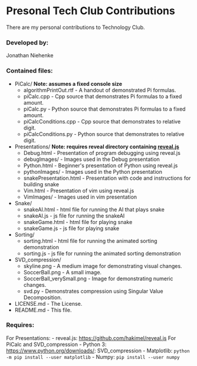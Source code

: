 # Presonal Tech Club Contributions

There are my personal contributions to Technology Club.

### Developed by:
Jonathan Niehenke

### Contained files:

- PiCalc/ **Note: assumes a fixed console size**
    - algorithmPrintOut.rtf - A handout of demonstrated Pi formulas.
    - piCalc.cpp - Cpp source that demonstrates Pi formulas to a fixed amount.
    - piCalc.py - Python source that demonstrates Pi formulas to a fixed amount. 
    - piCalcConditions.cpp - Cpp source that demonstrates to relative digit.
    - piCalcConditions.py - Python source that demonstrates to relative digit.
- Presentations/ **Note: requires reveal directory containing [reveal.js](https://github.com/hakimel/reveal.js)**
    - Debug.html - Presentation of program debugging using reveal.js
    - debugImages/ - Images used in the Debug presentation
    - Python.html - Beginner's presentation of Python using reveal.js
    - pythonImages/ - Images used in the Python presentation
    - snakePresentation.html - Presentation with code and instructions for building snake
    - Vim.html - Presentation of vim using reveal.js
    - VimImages/ - Images used in vim presentation
- Snake/
    - snakeAI.html - html file for running the AI that plays snake
    - snakeAI.js - js file for running the snakeAI
    - snakeGame.html - html file for playing snake
    - snakeGame.js - js file for playing snake
- Sorting/
    - sorting.html - html file for running the animated sorting demonstration
    - sorting.js - js file for running the animated sorting demonstration
- SVD_compression/
    - skyline.png - A medium image for demonstrating visual changes.
    - SoccerBall.png - A small image.
    - SoccerBall_verySmall.png - Image for demonstrating numeric changes.
    - svd.py - Demonstrates compression using Singular Value Decomposition.
- LICENSE.md - The License.
- README.md - This file.

### Requires:

For Presentations:
    - reveal.js: <https://github.com/hakimel/reveal.js>
For PiCalc and SVD_compression
    - Python 3: <https://www.python.org/downloads/>:
SVD_compression
    - Matplotlib: `python -m pip install --user matplotlib`
    - Numpy: `pip install --user numpy`
